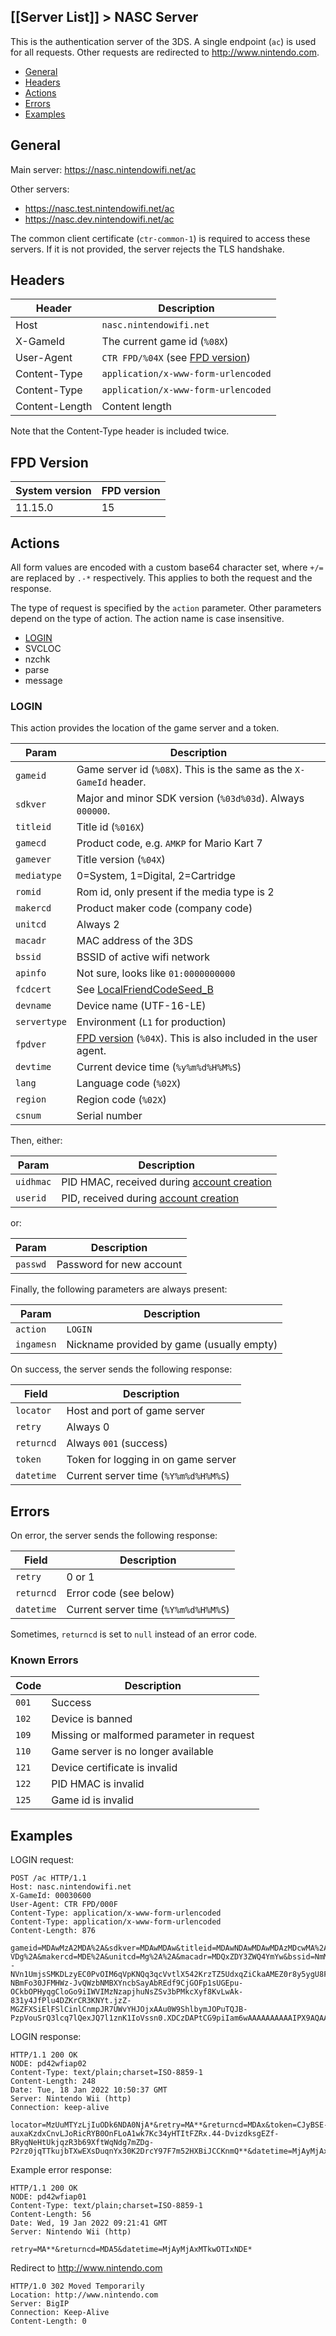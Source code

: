 [[Server List]] > NASC Server
---

This is the authentication server of the 3DS. A single endpoint (`ac`) is used for all requests. Other requests are redirected to http://www.nintendo.com.

* [General](#general)
* [Headers](#headers)
* [Actions](#actions)
* [Errors](#errors)
* [Examples](#examples)

## General

Main server: https://nasc.nintendowifi.net/ac

Other servers:
* https://nasc.test.nintendowifi.net/ac
* https://nasc.dev.nintendowifi.net/ac

The common client certificate (`ctr-common-1`) is required to access these servers. If it is not provided, the server rejects the TLS handshake.

## Headers

| Header | Description |
| --- | --- |
| Host | `nasc.nintendowifi.net` |
| X-GameId | The current game id (`%08X`) |
| User-Agent | `CTR FPD/%04X` (see [FPD version](#fpd-version)) |
| Content-Type | `application/x-www-form-urlencoded` |
| Content-Type | `application/x-www-form-urlencoded` |
| Content-Length | Content length |

Note that the Content-Type header is included twice.

## FPD Version
| System version | FPD version |
| --- | --- |
| 11.15.0 | 15 |

## Actions
All form values are encoded with a custom base64 character set, where `+/=` are replaced by `.-*` respectively. This applies to both the request and the response.

The type of request is specified by the `action` parameter. Other parameters depend on the type of action. The action name is case insensitive.

* [LOGIN](#login)
* SVCLOC
* nzchk
* parse
* message

### LOGIN
This action provides the location of the game server and a token.

| Param | Description |
| --- | --- |
| `gameid` | Game server id (`%08X`). This is the same as the `X-GameId` header. |
| `sdkver` | Major and minor SDK version (`%03d%03d`). Always `000000`. |
| `titleid` | Title id (`%016X`) |
| `gamecd` | Product code, e.g. `AMKP` for Mario Kart 7 |
| `gamever` | Title version (`%04X`) |
| `mediatype` | 0=System, 1=Digital, 2=Cartridge |
| `romid` | Rom id, only present if the media type is 2 |
| `makercd` | Product maker code (company code) |
| `unitcd` | Always 2 |
| `macadr` | MAC address of the 3DS |
| `bssid` | BSSID of active wifi network |
| `apinfo` | Not sure, looks like `01:0000000000` |
| `fcdcert` | See [LocalFriendCodeSeed_B](https://www.3dbrew.org/wiki/Nandrw/sys/LocalFriendCodeSeed_B) |
| `devname` | Device name (UTF-16-LE) |
| `servertype` | Environment (`L1` for production) |
| `fpdver` | [FPD version](#fpd-version) (`%04X`). This is also included in the user agent. |
| `devtime` | Current device time (`%y%m%d%H%M%S`) |
| `lang` | Language code (`%02X`) |
| `region` | Region code (`%02X`) |
| `csnum` | Serial number |

Then, either:

| Param | Description |
| --- | --- |
| `uidhmac` | PID HMAC, received during [account creation](https://github.com/kinnay/NintendoClients/wiki/Account-Management-Protocol#27-nintendocreateaccount) |
| `userid` | PID, received during [account creation](https://github.com/kinnay/NintendoClients/wiki/Account-Management-Protocol#27-nintendocreateaccount) |

or:

| Param | Description |
| --- | --- |
| `passwd` | Password for new account |

Finally, the following parameters are always present:

| Param | Description |
| --- | --- |
| `action` | `LOGIN` |
| `ingamesn` | Nickname provided by game (usually empty) |

On success, the server sends the following response:

| Field | Description |
| --- | --- |
| `locator` | Host and port of game server |
| `retry` | Always 0 |
| `returncd` | Always `001` (success) |
| `token` | Token for logging in on game server |
| `datetime` | Current server time (`%Y%m%d%H%M%S`) |

## Errors
On error, the server sends the following response:

| Field | Description |
| --- | --- |
| `retry` | 0 or 1 |
| `returncd` | Error code (see below) |
| `datetime` | Current server time (`%Y%m%d%H%M%S`) |

Sometimes, `returncd` is set to `null` instead of an error code.

### Known Errors
| Code | Description |
| --- | --- |
| `001` | Success |
| `102` | Device is banned |
| `109` | Missing or malformed parameter in request |
| `110` | Game server is no longer available |
| `121` | Device certificate is invalid |
| `122` | PID HMAC is invalid |
| `125` | Game id is invalid |

## Examples
LOGIN request:

```
POST /ac HTTP/1.1
Host: nasc.nintendowifi.net
X-GameId: 00030600
User-Agent: CTR FPD/000F
Content-Type: application/x-www-form-urlencoded
Content-Type: application/x-www-form-urlencoded
Content-Length: 876

gameid=MDAwMzA2MDA%2A&sdkver=MDAwMDAw&titleid=MDAwNDAwMDAwMDAzMDcwMA%2A%2A&gamecd=QU1LUA%2A%2A&gamever=MDAwMQ%2A%2A&mediatype=Mg%2A%2A&romid=KJJ3Tnsrdw0qZH0UZQX-VDg%2A&makercd=MDE%2A&unitcd=Mg%2A%2A&macadr=MDQxZDY3ZWQ4YmYw&bssid=NmM4ODUwYzJiYTdh&apinfo=MDE6MDAwMDAwMDAwMA%2A%2A&fcdcert=eGKuWyeaY08jt6Z8T9VzJKRtVk3k212--NVn1UmjsSMKDLzyEC0PvOIM6qVpKNQq3qcVvtlX542KrzTZ5UdxqZiCkaAMEZ0r8y5ygU8F-NBmFo30JFMHWz-JvQWzbNMBXYncbSayAbREdf9CjGOFp1sUGEpu-OCkbOPHyqgCloGo9iIWVIMzNzapjhuNsZSv3bPMkcXyf8KvLwAk-831y4JfPlu4DZKrCR3KNYt.jzZ-MGZFXSiElFSlCinlCnmpJR7UWvYHJOjxAAu0W9ShlbymJOPuTQJB-PzpVouSrQ3lcq7lQexJQ7l1znK1IoVssn0.XDCzDAPtCG9piIam6wAAAAAAAAAAIPX9AQAAAAA%2A&devname=aABlAGwAbABvAHcAbwByAGwAZAA%2A&servertype=TDE%2A&fpdver=MDAwRg%2A%2A&devtime=MTgwNjIzMjEwMTQ1&lang=MDM%2A&region=MDI%2A&csnum=Q0VGMTEwNTQ2OTI%2A&uidhmac=ZThhMmE5MWU%2A&userid=MTAwMDg5NDY0&action=TE9HSU4%2A&ingamesn=
```

LOGIN response:

```
HTTP/1.1 200 OK
NODE: pd42wfiap02
Content-Type: text/plain;charset=ISO-8859-1
Content-Length: 248
Date: Tue, 18 Jan 2022 10:50:37 GMT
Server: Nintendo Wii (http)
Connection: keep-alive

locator=MzUuMTYzLjIuODk6NDA0NjA*&retry=MA**&returncd=MDAx&token=CJyBSE-auxaKzdxCnvLJoRicRYB0OnFLoA1wk7Kc34yHTItFZRx.44-DvizdksgEZf-BRyqNeHtUkjqzR3b69XftWqNdg7mZDg-P2rz0jqTTkujbTXwEXsDuqnYx30K2DrcY97F7m52HXBiJCCKnmQ**&datetime=MjAyMjAxMTgxMDUwMzc*
```

Example error response:

```
HTTP/1.1 200 OK
NODE: pd42wfiap01
Content-Type: text/plain;charset=ISO-8859-1
Content-Length: 56
Date: Wed, 19 Jan 2022 09:21:41 GMT
Server: Nintendo Wii (http)

retry=MA**&returncd=MDA5&datetime=MjAyMjAxMTkwOTIxNDE*
```

Redirect to http://www.nintendo.com

```
HTTP/1.0 302 Moved Temporarily
Location: http://www.nintendo.com
Server: BigIP
Connection: Keep-Alive
Content-Length: 0
```